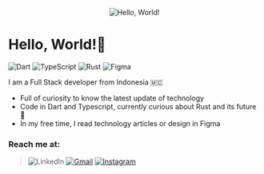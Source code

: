 <p align="center">
  <img src="https://user-images.githubusercontent.com/34807386/230769121-f6ea4b6f-3016-4ea6-b4af-a4435a9e2277.gif" alt="Hello, World!" />
</p>

# Hello, World!👋

![Dart](https://img.shields.io/badge/dart-%230175C2.svg?style=for-the-badge&logo=dart&logoColor=white) ![TypeScript](https://img.shields.io/badge/typescript-%23007ACC.svg?style=for-the-badge&logo=typescript&logoColor=white) ![Rust](https://img.shields.io/badge/rust-%23000000.svg?style=for-the-badge&logo=rust&logoColor=white) ![Figma](https://img.shields.io/badge/figma-%23F24E1E.svg?style=for-the-badge&logo=figma&logoColor=white)

I am a Full Stack developer from Indonesia 🇲🇨
* Full of curiosity to know the latest update of technology
* Code in Dart and Typescript, currently curious about Rust and its future 🚀
* In my free time, I read technology articles or design in Figma

### Reach me at:
> ![LinkedIn](https://img.shields.io/badge/linkedin-%230077B5.svg?style=for-the-badge&logo=linkedin&logoColor=white)
> [![Gmail](https://img.shields.io/badge/Gmail-D14836?style=for-the-badge&logo=gmail&logoColor=white)](mailto:ekajaya740@gmail.com)
> [![Instagram](https://img.shields.io/badge/Instagram-%23E4405F.svg?style=for-the-badge&logo=Instagram&logoColor=white)](https://instagram.com/ekajaya740)



